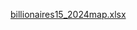

[billionaires15_2024map.xlsx](https://github.com/user-attachments/files/19321201/billionaires15_2024map.xlsx)


